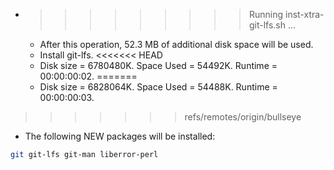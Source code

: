 * >>>>>>>>> Running inst-xtra-git-lfs.sh ...
  * After this operation, 52.3 MB of additional disk space will be used.
  * Install git-lfs.
<<<<<<< HEAD
  * Disk size = 6780480K. Space Used = 54492K. Runtime = 00:00:00:02.
=======
  * Disk size = 6828064K. Space Used = 54488K. Runtime = 00:00:00:03.
>>>>>>> refs/remotes/origin/bullseye
  * The following NEW packages will be installed:
  ```bash
git git-lfs git-man liberror-perl
  ```
